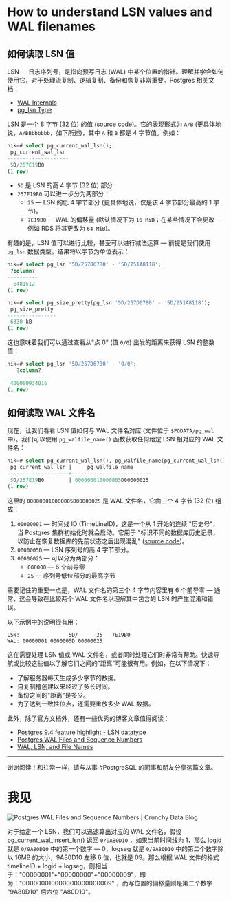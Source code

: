 # How to understand LSN values and WAL filenames

## 如何读取 LSN 值

LSN — 日志序列号，是指向预写日志 (WAL) 中某个位置的指针。理解并学会如何使用它，对于处理流复制、逻辑复制、备份和恢复非常重要。Postgres 相关文档：

- [WAL Internals](https://postgresql.org/docs/current/wal-internals.html)
- [pg_lsn Type](https://postgresql.org/docs/current/datatype-pg-lsn.html)

LSN 是一个 8 字节 (32 位) 的值 ([source code](https://gitlab.com/postgres/postgres/blob/4f2994647ff1e1209829a0085ca0c8d237dbbbb4/src/include/access/xlogdefs.h#L17))。它的表现形式为 `A/B` (更具体地说，`A/BBbbbbbb`，如下所述)，其中 `A` 和 `B` 都是 4 字节值。例如：

```sql
nik=# select pg_current_wal_lsn();
 pg_current_wal_lsn
--------------------
 5D/257E19B0
(1 row)
```

- `5D` 是 LSN 的高 4 字节 (32 位) 部分
- `257E19B0` 可以进一步分为两部分：
  - `25` — LSN 的低 4 字节部分 (更具体地说，仅是该 4 字节部分最高的 1 字节)。
  - `7E19B0` — WAL 的偏移量 (默认情况下为 `16 MiB`；在某些情况下会更改 — 例如 RDS 将其更改为 `64 MiB`)。

有趣的是，LSN 值可以进行比较，甚至可以进行减法运算 — 前提是我们使用 `pg_lsn` 数据类型。结果将以字节为单位表示：

```sql
nik=# select pg_lsn '5D/257D6780' - '5D/251A8118';
 ?column?
----------
  6481512
(1 row)

nik=# select pg_size_pretty(pg_lsn '5D/257D6780' - '5D/251A8118');
 pg_size_pretty
----------------
 6330 kB
(1 row)
```

这也意味着我们可以通过查看从"点 0" (值 `0/0`) 出发的距离来获得 LSN 的整数值：

```sql
nik=# select pg_lsn '5D/257D6780' - '0/0';
   ?column?
--------------
 400060934016
(1 row)
```

## 如何读取 WAL 文件名

现在，让我们看看 LSN 值如何与 WAL 文件名对应 (文件位于 `$PGDATA/pg_wal` 中)。我们可以使用 `pg_walfile_name()` 函数获取任何给定 LSN 相对应的 WAL 文件名：

```sql
nik=# select pg_current_wal_lsn(), pg_walfile_name(pg_current_wal_lsn());
 pg_current_wal_lsn |     pg_walfile_name
--------------------+--------------------------
 5D/257E19B0        | 000000010000005D00000025
(1 row)
```

这里的 `000000010000005D00000025` 是 WAL 文件名，它由三个 4 字节 (32 位) 组成：

1. `00000001` — 时间线 ID (TimeLineID)，这是一个从 1 开始的连续 "历史号"，当 Postgres 集群初始化时就会启动。它用于 "标识不同的数据库历史记录，以防止在恢复数据库的先前状态之后出现混乱" ([source code](https://gitlab.com/postgres/postgres/blob/4f2994647ff1e1209829a0085ca0c8d237dbbbb4/src/include/access/xlogdefs.h#L50))。
2. `0000005D` — LSN 序列号的高 4 字节部分。
3. `00000025` — 可以分为两部分：
   - `000000` — 6 个前导零
   - `25` — 序列号低位部分的最高字节

需要记住的重要一点是，WAL 文件名的第三个 4 字节内容里有 6 个前导零 — 通常，这会导致在比较两个 WAL 文件名以理解其中包含的 LSN 时产生混淆和错误。

以下示例中的说明很有用：

```
LSN:                5D/      25   7E19B0
WAL: 00000001 0000005D 00000025
```

这在需要处理 LSN 值或 WAL 文件名，或者同时处理它们时非常有帮助。快速导航或比较这些值以了解它们之间的"距离"可能很有用。例如，在以下情况下：

- 了解服务器每天生成多少字节的数据。
- 自复制槽创建以来经过了多长时间。
- 备份之间的"距离"是多少。
- 为了达到一致性位点，还需要重放多少 WAL 数据。

此外，除了官方文档外，还有一些优秀的博客文章值得阅读：

- [Postgres 9.4 feature highlight - LSN datatype](https://paquier.xyz/postgresql-2/postgres-9-4-feature-highlight-lsn-datatype/)
- [Postgres WAL Files and Sequence Numbers](https://crunchydata.com/blog/postgres-wal-files-and-sequuence-numbers)
- [WAL, LSN, and File Names](https://fluca1978.github.io/2020/05/28/PostgreSQLWalNames)

---

谢谢阅读！和往常一样，请与从事 #PostgreSQL 的同事和朋友分享这篇文章。

# 我见

![Postgres WAL Files and Sequence Numbers | Crunchy Data Blog](https://imagedelivery.net/lPM0ntuwQfh8VQgJRu0mFg/c94fcd44-0fb3-4f28-db7a-ff8076c82a00/public)

对于给定一个 LSN，我们可以迅速算出对应的 WAL 文件名，假设 pg_current_wal_insert_lsn() 返回 `0/9A80D10` ，如果当前时间线为 1，那么 logid 就是 `0/9A80D10` 中的第一个数字 — 0，logseg 就是 `0/9A80D10` 中的第二个数字除以 16MB 的大小，9A80D10 左移 6 位，也就是 09。那么根据 WAL 文件的格式timelineID + logid + logseg，则相当于："00000001"+"00000000"+"00000009"，即为："000000010000000000000009" ，而写位置的偏移量则是第二个数字 "9A80D10" 后六位 "A80D10"。